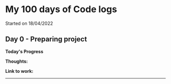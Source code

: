 # My 100 days of Code logs
Started on 18/04/2022
## Day 0 - Preparing project 

**Today's Progress**

**Thoughts:**  

**Link to work:** 

---